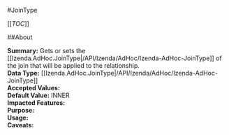 #JoinType

[[_TOC_]]

##About

**Summary:** Gets or sets the [[Izenda.AdHoc.JoinType|/API/Izenda/AdHoc/Izenda-AdHoc-JoinType]] of the join that will be applied to the relationship.  
**Data Type:** [[Izenda.AdHoc.JoinType|/API/Izenda/AdHoc/Izenda-AdHoc-JoinType]]  
**Accepted Values:**   
**Default Value:** INNER  
**Impacted Features:**   
**Purpose:**   
**Usage:**   
**Caveats:**   

